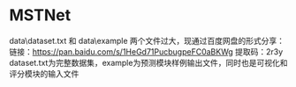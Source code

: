 # MSTNet
data\\dataset.txt 和 data\\example 两个文件过大，现通过百度网盘的形式分享：
 链接：https://pan.baidu.com/s/1HeGd71PucbugpeFC0aBKWg 提取码：2r3y
dataset.txt为完整数据集，example为预测模块样例输出文件，同时也是可视化和评分模块的输入文件
